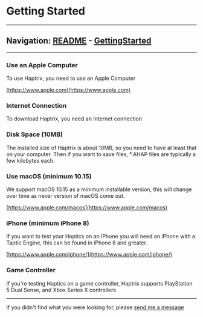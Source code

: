 # Getting Started


---
Navigation: [README](README.md) - [GettingStarted](GettingStarted.md)
---







---


### Use an Apple Computer

To use Haptrix, you need to use an Apple Computer




[https://www.apple.com](https://www.apple.com)

### Internet Connection

To download Haptrix, you need an Internet connection






### Disk Space (10MB)

The installed size of Haptrix is about 10MB, so you need to have at least that on your computer. Then if you want to save files, *.AHAP files are typically a few kilobytes each.






### Use macOS (minimum 10.15)

We support macOS 10.15 as a minimum installable version, this will change over time as never version of macOS come out.




[https://www.apple.com/macos](https://www.apple.com/macos)

### iPhone (minimum iPhone 8)

If you want to test your Haptics on an iPhone you will need an iPhone with a Taptic Engine, this can be found in iPhone 8 and greater.




[https://www.apple.com/iphone/](https://www.apple.com/iphone/)

### Game Controller

If you're testing Haptics on a game controller, Haptrix supports PlayStation 5 Dual Sense, and Xbox Series X controllers









---

If you didn't find what you were looking for, please [send me a message](mailto:contact+help@haptrix.com)